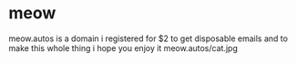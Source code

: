 # meow
meow.autos is a domain i registered for $2 to get disposable emails and to make this whole thing
i hope you enjoy it
meow.autos/cat.jpg

